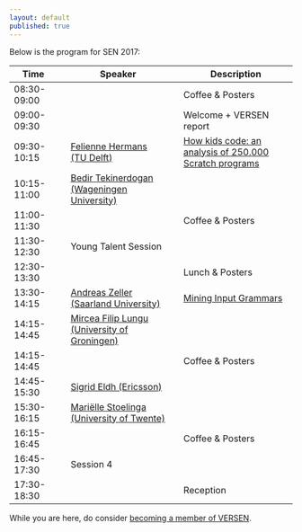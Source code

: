 ```yaml
---
layout: default
published: true
---
```


Below is the program for SEN 2017:

| Time | | Speaker | | Description |
|----- |---| ------  |---| ---------- |
| 08:30-09:00 | | | | Coffee & Posters |
| 09:00-09:30 | | | | Welcome + VERSEN report |
| 09:30-10:15 | | [Felienne Hermans (TU Delft)](./hermans) | | [How kids code: an analysis of 250.000 Scratch programs](./hermans) |
| 10:15-11:00 | | [Bedir Tekinerdogan (Wageningen University)](./tekinerdogan) | | |
| 11:00-11:30 | | | | Coffee & Posters | 
| 11:30-12:30 | | Young Talent Session | | | 
| 12:30-13:30 | | | | Lunch & Posters |
| 13:30-14:15 | | [Andreas Zeller (Saarland University)](./zeller) | | [Mining Input Grammars](./zeller) | 
| 14:15-14:45 | | [Mircea Filip Lungu (University of Groningen)](./lungu) | | |
| 14:15-14:45 | | | | Coffee & Posters |
| 14:45-15:30 | | [Sigrid Eldh (Ericsson)](./eldh) | | |
| 15:30-16:15 | | [Mariëlle Stoelinga (University of Twente)](./stoelinga)	| | |
| 16:15-16:45 | | | | Coffee & Posters |
| 16:45-17:30 | | Session 4	| | |
| 17:30-18:30 | | |	| Reception |



While you are here, do consider [becoming a member of VERSEN](http://www.versen.nl/register).
